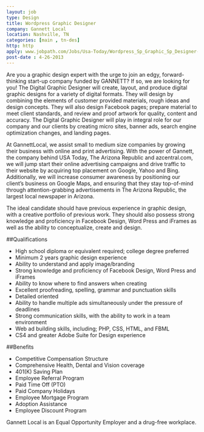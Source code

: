```yaml
---
layout: job
type: Design
title: Wordpress Graphic Designer
company: Gannett Local
location: Nashville, TN
categories: [main , tn-des]
http: http
apply: www.jobpath.com/Jobs/Usa-Today/Wordpress_Sp_Graphic_Sp_Designer-Nashville/J3G7B46T903LS9QH69T
post-date : 4-26-2013
---
```


Are you a graphic design expert with the urge to join an edgy, forward-thinking start-up company funded by GANNETT? If so, we are looking for you! The Digital Graphic Designer will create, layout, and produce digital graphic designs for a variety of digital formats. They will design by combining the elements of customer provided materials, rough ideas and design concepts. They will also design Facebook pages; prepare material to meet client standards, and review and proof artwork for quality, content and accuracy. The Digital Graphic Designer will play in integral role for our company and our clients by creating micro sites, banner ads, search engine optimization changes, and landing pages.

At GannettLocal, we assist small to medium size companies by growing their business with online and print advertising.  With the power of Gannett, the company behind USA Today, The Arizona Republic and azcentral.com, we will jump start their online advertising campaigns and drive traffic to their website by acquiring top placement on Google, Yahoo and Bing.  Additionally, we will increase consumer awareness by positioning our client’s business on Google Maps, and ensuring that they stay top-of-mind through attention-grabbing advertisements in The Arizona Republic, the largest local newspaper in Arizona.

The ideal candidate should have previous experience in graphic design, with a creative portfolio of previous work. They should also possess strong knowledge and proficiency in Facebook Design, Word Press and iFrames as well as the ability to conceptualize, create and design.

##Qualifications

* High school diploma or equivalent required; college degree preferred
* Minimum 2 years graphic design experience
* Ability to understand and apply image/branding
* Strong knowledge and proficiency of Facebook Design, Word Press and iFrames 
* Ability to know where to find answers when creating
* Excellent proofreading, spelling, grammar and punctuation skills
* Detailed oriented
* Ability to handle multiple ads simultaneously under the pressure of deadlines
* Strong communication skills, with the ability to work in a team environment
* Web ad building skills, including; PHP, CSS, HTML, and FBML
* CS4 and greater Adobe Suite for Design experience

##Benefits

* Competitive Compensation Structure
* Comprehensive Health, Dental and Vision coverage
* 401(K) Saving Plan
* Employee Referral Program
* Paid Time Off (PTO)
* Paid Company Holidays
* Employee Mortgage Program
* Adoption Assistance
* Employee Discount Program

Gannett Local is an Equal Opportunity Employer and a drug-free workplace.